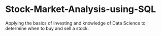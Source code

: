 # Stock-Market-Analysis-using-SQL
Applying the basics of investing and knowledge of Data Science to determine when to buy and sell a stock.
